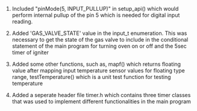 1. Included "pinMode(5, INPUT_PULLUP)" in setup_api() which would perform internal pullup of 
the pin 5 which is needed for digital input reading.

2. Added 'GAS_VALVE_STATE' value in the input_t enumeration. This was necessary to get the state
of the gas valve to include in the conditional statement of the main program for turning oven on 
or off and the 5sec timer  of igniter

3. Added some other functions, such as, mapf() which returns floating value after mapping input 
temperature sensor values for floating type range, testTemperature() which is a unit test function 
for testing temperature

4. Added a seperate header file timer.h which contains three timer classes that was used to 
implement different functionalities in the main program
